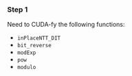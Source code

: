 ### Step 1
 
Need to CUDA-fy the following functions:

- `inPlaceNTT_DIT`
- `bit_reverse`
- `modExp`
- `pow`
- `modulo`
